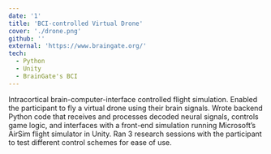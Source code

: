 ```yaml
---
date: '1'
title: 'BCI-controlled Virtual Drone'
cover: './drone.png'
github: ''
external: 'https://www.braingate.org/'
tech:
  - Python
  - Unity
  - BrainGate's BCI
---
```


Intracortical brain-computer-interface controlled flight simulation. Enabled the participant to fly a virtual drone using their brain signals. Wrote backend Python code that receives and processes decoded neural signals, controls game logic, and interfaces with a front-end simulation running Microsoft’s AirSim flight simulator in Unity. Ran 3 research sessions with the participant to test different control schemes for ease of use.
